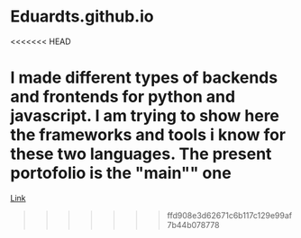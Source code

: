 # Eduardts.github.io
<<<<<<< HEAD

I made different types of backends and frontends for python and javascript. I am trying to show here the frameworks and tools i know for these two languages. The present portofolio is the "main"" one
=======
[Link](https://main-portofolio-q5gq64pgv972vgv-3000.app.github.dev/MAIN-portofolio)
>>>>>>> ffd908e3d62671c6b117c129e99af7b44b078778

